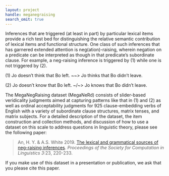 ```yaml
---
layout: project
handle: meganegraising
search_omit: true
---
```


Inferences that are triggered (at least in part) by particular lexical items
provide a rich test bed for distinguishing the relative semantic contribution of
lexical items and functional structure. One class of such inferences that has
garnered extended attention is neg(ation)-raising, wherein negation on a
predicate can be interpreted as though in that predicate’s subordinate clause.
For example, a neg-raising inference is triggered by (1) while one is not
triggered by (2).

(1) Jo doesn’t think that Bo left.
    ~~> Jo thinks that Bo didn’t leave.

(2) Jo doesn’t know that Bo left.
    ~/~> Jo knows that Bo didn’t leave.

The MegaNegRaising dataset (MegaNeRd) consists of slider-based veridicality
judgments aimed at capturing patterns like that in (1) and (2) as well as
ordinal acceptability judgments for 925 clause-embedding verbs of English with a
variety of subordinate clause structures, matrix tenses, and matrix subjects.
For a detailed description of the dataset, the item construction and collection
methods, and discussion of how to use a dataset on this scale to address
questions in linguistic theory, please see the following paper:

> An, H. Y. & A.S. White 2019. [The lexical and grammatical sources of neg-raising inferences](https://scholarworks.umass.edu/cgi/viewcontent.cgi?article=1138&context=scil). _Proceedings of the Society for Computation in Linguistics 3_:23, 220-233.

If you make use of this dataset in a presentation or publication, we ask that
you please cite this paper.
